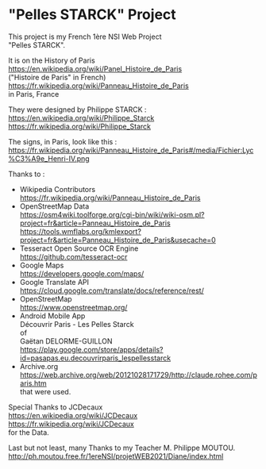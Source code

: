 # "Pelles STARCK" Project

This project is my French 1ère NSI Web Project  
"Pelles STARCK". 

It is on the History of Paris  
https://en.wikipedia.org/wiki/Panel_Histoire_de_Paris  
("Histoire de Paris" in French)  
https://fr.wikipedia.org/wiki/Panneau_Histoire_de_Paris  
in Paris, France

They were designed by Philippe STARCK :  
https://en.wikipedia.org/wiki/Philippe_Starck  
https://fr.wikipedia.org/wiki/Philippe_Starck  

The signs, in Paris, look like this :  
https://fr.wikipedia.org/wiki/Panneau_Histoire_de_Paris#/media/Fichier:Lyc%C3%A9e_Henri-IV.png

Thanks to :
+ Wikipedia Contributors  
https://fr.wikipedia.org/wiki/Panneau_Histoire_de_Paris
+ OpenStreetMap Data  
https://osm4wiki.toolforge.org/cgi-bin/wiki/wiki-osm.pl?project=fr&article=Panneau_Histoire_de_Paris  
https://tools.wmflabs.org/kmlexport?project=fr&article=Panneau_Histoire_de_Paris&usecache=0  
+ Tesseract Open Source OCR Engine  
https://github.com/tesseract-ocr
+ Google Maps  
https://developers.google.com/maps/
+ Google Translate API  
https://cloud.google.com/translate/docs/reference/rest/
+ OpenStreetMap  
https://www.openstreetmap.org/
+ Android Mobile App  
Découvrir Paris - Les Pelles Starck  
of  
Gaëtan DELORME-GUILLON  
https://play.google.com/store/apps/details?id=pasapas.eu.decouvrirparis_lespellesstarck
+ Archive.org  
https://web.archive.org/web/20121028171729/http://claude.rohee.com/paris.htm  
that were used.   

Special Thanks to JCDecaux  
https://en.wikipedia.org/wiki/JCDecaux  
https://fr.wikipedia.org/wiki/JCDecaux  
for the Data. 

Last but not least, many Thanks to my Teacher M. Philippe MOUTOU.  
http://ph.moutou.free.fr/1ereNSI/projetWEB2021/Diane/index.html
